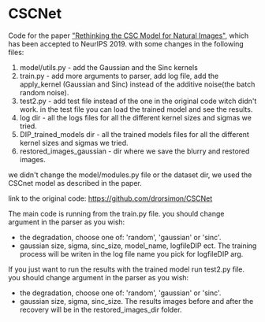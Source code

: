 # CSCNet
Code for the paper ["Rethinking the CSC Model for Natural Images"](https://arxiv.org/abs/1909.05742), which has been accepted to NeurIPS 2019.
with some changes in the following files:
1. model/utils.py - add the Gaussian and the Sinc kernels
2. train.py - add more arguments to parser, add log file, add the apply_kernel (Gaussian and Sinc)
                instead of the additive noise(the batch random noise).
3. test2.py - add test file instead of the one in the original code witch didn't work.
                in the test file you can load the trained model and see the results.
4. log dir - all the logs files  for all the different kernel sizes and sigmas we tried.
5. DIP_trained_models dir - all the trained models files for all the different kernel sizes and sigmas we tried.
6. restored_images_gaussian - dir where we save the blurry and restored images.

we didn't change the model/modules.py file or the dataset dir, we used the CSCnet model as described in the paper.

link to the original code: https://github.com/drorsimon/CSCNet

The main code is running from the train.py file. you should change argument in the parser as you wish:
- the degradation, choose one of: 'random', 'gaussian' or 'sinc'.
- gaussian size, sigma, sinc_size, model_name, logfileDIP ect.
The training process will be writen in the log file name you pick for logfileDIP arg.  

If you just want to run the results with the trained model run test2.py file.
you should change argument in the parser as you wish:
- the degradation, choose one of: 'random', 'gaussian' or 'sinc'.
- gaussian size, sigma, sinc_size.
The results images before and after the recovery will be in the restored_images_dir folder.
